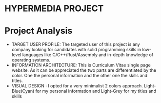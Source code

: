 # HYPERMEDIA PROJECT

 # Project Analysis
-  TARGET USER PROFILE:
The targeted user of this project is any company looking for candidates with solid programming skills in low-level languages like C/C++/Rust/Assembly and in-depth knowledge of operating systems. 
- INFORMATION ARCHITECTURE:
This is Curriculum Vitae single page website. As it can be appreciated the two parts are differentiated by the color. One the personal information and the other one the skills and titles.
-  VISUAL DESIGN :
I opted for a very minimalist 2 colors approach. Light-Blue(Cyan) for my personal information and Light-Grey for my titles and skills

